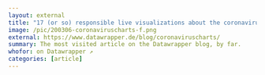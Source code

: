 ```yaml
---
layout: external
title: "17 (or so) responsible live visualizations about the coronavirus, for you to use"
image: /pic/200306-coronaviruscharts-f.png
external: https://www.datawrapper.de/blog/coronaviruscharts/
summary: The most visited article on the Datawrapper blog, by far.
whofor: on Datawrapper ↗
categories: [article]
---
```

